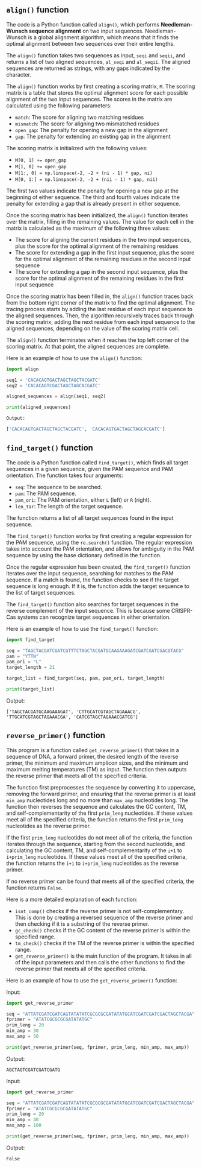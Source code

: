## `align()` function

The code is a Python function called `align()`, which performs **Needleman-Wunsch sequence alignment** on two input sequences. Needleman-Wunsch is a global alignment algorithm, which means that it finds the optimal alignment between two sequences over their entire lengths.

The `align()` function takes two sequences as input, `seqi` and `seqii`, and returns a list of two aligned sequences, `al_seqi` and `al_seqii`. The aligned sequences are returned as strings, with any gaps indicated by the `-` character.

The `align()` function works by first creating a scoring matrix, `M`. The scoring matrix is a table that stores the optimal alignment score for each possible alignment of the two input sequences. The scores in the matrix are calculated using the following parameters:

- `match`: The score for aligning two matching residues
- `mismatch`: The score for aligning two mismatched residues
- `open_gap`: The penalty for opening a new gap in the alignment
- `gap`: The penalty for extending an existing gap in the alignment

The scoring matrix is initialized with the following values:
- `M[0, 1] += open_gap`
- `M[1, 0] += open_gap`
- `M[1:, 0] = np.linspace(-2, -2 + (ni - 1) * gap, ni)`
- `M[0, 1:] = np.linspace(-2, -2 + (nii - 1) * gap, nii)`

The first two values indicate the penalty for opening a new gap at the beginning of either sequence. The third and fourth values indicate the penalty for extending a gap that is already present in either sequence.

Once the scoring matrix has been initialized, the `align()` function iterates over the matrix, filling in the remaining values. The value for each cell in the matrix is calculated as the maximum of the following three values:
- The score for aligning the current residues in the two input sequences, plus the score for the optimal alignment of the remaining residues
- The score for extending a gap in the first input sequence, plus the score for the optimal alignment of the remaining residues in the second input sequence
- The score for extending a gap in the second input sequence, plus the score for the optimal alignment of the remaining residues in the first input sequence

Once the scoring matrix has been filled in, the `align()` function traces back from the bottom right corner of the matrix to find the optimal alignment. The tracing process starts by adding the last residue of each input sequence to the aligned sequences. Then, the algorithm recursively traces back through the scoring matrix, adding the next residue from each input sequence to the aligned sequences, depending on the value of the scoring matrix cell.

The `align()` function terminates when it reaches the top left corner of the scoring matrix. At that point, the aligned sequences are complete.

Here is an example of how to use the `align()` function:

```py
import align

seq1 = 'CACACAGTGACTAGCTAGCTACGATC'
seq2 = 'CACACAGTCGACTAGCTAGCACGATC'

aligned_sequences = align(seq1, seq2)

print(aligned_sequences)
```

```py
Output:

['CACACAGTGACTAGCTAGCTACGATC', 'CACACAGTGACTAGCTAGCACGATC']
```

## `find_target()` function

The code is a Python function called `find_target()`, which finds all target sequences in a given sequence, given the PAM sequence and PAM orientation. The function takes four arguments:

* `seq`: The sequence to be searched.
* `pam`: The PAM sequence.
* `pam_ori`: The PAM orientation, either `L` (left) or `R` (right).
* `len_tar`: The length of the target sequence.

The function returns a list of all target sequences found in the input sequence.

The `find_target()` function works by first creating a regular expression for the PAM sequence, using the `re.search()` function. The regular expression takes into account the PAM orientation, and allows for ambiguity in the PAM sequence by using the base dictionary defined in the function.

Once the regular expression has been created, the `find_target()` function iterates over the input sequence, searching for matches to the PAM sequence. If a match is found, the function checks to see if the target sequence is long enough. If it is, the function adds the target sequence to the list of target sequences.

The `find_target()` function also searches for target sequences in the reverse complement of the input sequence. This is because some CRISPR-Cas systems can recognize target sequences in either orientation.

Here is an example of how to use the `find_target()` function:

```python
import find_target

seq = "TAGCTACGATCGATCGTTTCTAGCTACGATGCAAGAAAGATCGATCGATCGACGTACG"
pam = "YTTN"
pam_ori = "L"
target_length = 21

target_list = find_target(seq, pam, pam_ori, target_length)

print(target_list)
```

Output:

```
['TAGCTACGATGCAAGAAAGAT', 'CTTGCATCGTAGCTAGAAACG', 'TTGCATCGTAGCTAGAAACGA', 'CATCGTAGCTAGAAACGATCG']
```

## `reverse_primer()` function

This program is a function called `get_reverse_primer()` that takes in a sequence of DNA, a forward primer, the desired length of the reverse primer, the minimum and maximum amplicon sizes, and the minimum and maximum melting temperatures (TM) as input. The function then outputs the reverse primer that meets all of the specified criteria.

The function first preprocesses the sequence by converting it to uppercase, removing the forward primer, and ensuring that the reverse primer is at least `min_amp` nucleotides long and no more than `max_amp` nucleotides long. The function then reverses the sequence and calculates the GC content, TM, and self-complementarity of the first `prim_leng` nucleotides. If these values meet all of the specified criteria, the function returns the first `prim_leng` nucleotides as the reverse primer.

If the first `prim_leng` nucleotides do not meet all of the criteria, the function iterates through the sequence, starting from the second nucleotide, and calculating the GC content, TM, and self-complementarity of the `i+1` to `i+prim_leng` nucleotides. If these values meet all of the specified criteria, the function returns the `i+1` to `i+prim_leng` nucleotides as the reverse primer.

If no reverse primer can be found that meets all of the specified criteria, the function returns `False`.

Here is a more detailed explanation of each function:

* `isnt_comp()` checks if the reverse primer is not self-complementary. This is done by creating a reversed sequence of the reverse primer and then checking if it is a substring of the reverse primer.
* `gc_check()` checks if the GC content of the reverse primer is within the specified range.
* `tm_check()` checks if the TM of the reverse primer is within the specified range.
* `get_reverse_primer()` is the main function of the program. It takes in all of the input parameters and then calls the other functions to find the reverse primer that meets all of the specified criteria.


Here is an example of how to use the `get_reverse_primer()` function:

Input:

```python
import get_reverse_primer

seq = "ATTATCGATCGATCAGTATATATCGCGCGCGATATATGCATCGATCGATCGACTAGCTACGA"
fprimer = "ATATCGCGCGCGATATATGC"
prim_leng = 20
min_amp = 30
max_amp = 50

print(get_reverse_primer(seq, fprimer, prim_leng, min_amp, max_amp))
```

Output:

```
AGCTAGTCGATCGATCGATG
```
Input:

```python
import get_reverse_primer

seq = "ATTATCGATCGATCAGTATATATCGCGCGCGATATATGCATCGATCGATCGACTAGCTACGA"
fprimer = "ATATCGCGCGCGATATATGC"
prim_leng = 20
min_amp = 40
max_amp = 100

print(get_reverse_primer(seq, fprimer, prim_leng, min_amp, max_amp))
```

Output:

```
False
```
